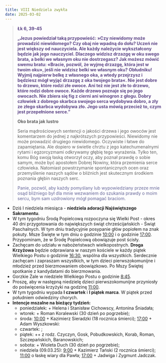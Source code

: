 ```yaml
---
title: VIII Niedziela zwykła
date: 2025-03-02
---
```


> **<span style="color: #5D4587;">Łk 6, 39-45 </span>**
>
> **<span style="color: #5D4587;">„Jezus powiedział taką przypowieść: »Czy niewidomy może prowadzić niewidomego? Czy obaj nie wpadną do dołu? Uczeń nie jest większy od nauczyciela. Ale każdy należycie wykształcony będzie jak jego nauczyciel. Dlaczego widzisz drzazgę w oku swego brata, a belki we własnym oku nie dostrzegasz? Jak możesz mówić swemu bratu: «Bracie, pozwól, że wyjmę drzazgę, która jest w twoim oku», jeśli nie widzisz belki we własnym oku? Obłudniku! Wyjmij najpierw belkę z własnego oka, a wtedy przejrzysz i będziesz mógł wyjąć drzazgę z oka twojego brata«. Nie jest dobre to drzewo, które rodzi złe owoce. Ani też nie jest złe to drzewo, które rodzi dobre owoce. Każde drzewo poznaje się po jego
owocach. Nie zbiera się fig z cierni ani winogron z głogu. Dobry człowiek z dobrego skarbca swojego serca wydobywa dobro, a zły ze złego skarbca wydobywa zło. Jego usta mówią przecież to, czym jest przepełnione serce.”</span>**
>
>
>
> **Oko brata jak lustro**
>
> Seria mądrościowych sentencji o jakości drzewa i jego owoców jest komentarzem do jednej z najkrótszych przypowieści. Niewidomy nie może prowadzić drugiego niewidomego. Oczywiste i łatwe do zapamiętania. Ale dopiero w świetle chrztu z jego katechumenalnymi rytami i egzorcyzmami odkrywamy głębię tego wyrażenia. Tylko ten, komu Bóg swoją łaską otworzył oczy, aby poznał prawdę o sobie samym, może być apostołem Dobrej Nowiny, która przemienia serce człowieka. Natomiast powstrzymanie spontanicznych ocen oraz przemyślenie naszych sądów o bliźnich jest skutecznym środkiem poznania głębin naszych serc.
>
> <span style="color: #666699;">Panie, pozwól, aby każdy pomyślany lub wypowiedziany przeze mnie osąd bliźniego był dla mnie wezwaniem do szukania prawdy o moim sercu, bym sam uzdrowiony mógł pomagać braciom.
> &nbsp;

- Dziś I niedziela miesiąca - **niedziela adoracji Najświętszego Sakramentu**.
- W tym tygodniu Środą Popielcową rozpoczyna się Wielki Post - okres 40 dni przygotowania do największych świąt chrześcijańskich - Świąt Paschalnych. W tym dniu tradycyjnie posypanie głów popiołem na znak pokuty. Msze Święte w tym dniu o godzinie <u>10:00</u> i o godzinie <u>17:00</u>. Przypominam, że w Środę Popielcową obowiązuje post ścisły.
- Zachęcam do udziału w nabożeństwach wielkopostnych. **Droga Krzyżowa** będzie odprawiana w naszym kościele w każdy piątek Wielkiego Postu o godzinie <u>16:30</u>, wspólna dla wszystkich. Serdecznie zachęcam i zapraszam wszystkich, w tym dzieci pierwszokomunijne i młodzież przed bierzmowaniem obowiązkowo. Po Mszy Świętej spotkanie z kandydatami do bierzmowania.
- Gorzkie Żale w niedziele Wielkiego Postu o godzinie <u>8:45</u>.
- Proszę, aby w następną niedzielę dzieci pierwszokomunijne przyniosły do poświęcenia krzyżyki na godzinę <u>11:00</u>.
- W tym tygodniu wypada **I czwartek** i **I piątek marca**. W piątek przed południem odwiedziny chorych.
- **Intencje mszalne na bieżący tydzień:**
  - poniedziałek: + Helena i Stanisław Cichowscy, Antonina Śniadała;
  - wtorek: + Roman Koralewski (30 dzień po pogrzebie);
  - środa: <u>10:00</u> + Kazimierz Sieradzki (18 rocznica śmierci); <u>17:00</u> + Adam Wyszkowski:
  - czwartek: ;
  - piątek: ++ z rodz. Czyczyn, Gosk, Pobudkowskich, Korab, Roman, Szczepańskich, Baranowskich;
  - sobota: + Wioleta Duch (30 dzień po pogrzebie);
  - niedziela (09.03.25): <u>9:00</u> + Kazimierz Tański (2 rocznica śmierci); <u>11:00</u> o łaskę wiary dla Pawła; <u>17:00</u> + Jadwiga i Zygmunt Jadczak.




